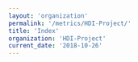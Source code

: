 ```yaml
---
layout: 'organization'
permalink: '/metrics/HDI-Project/'
title: 'Index'
organization: 'HDI-Project'
current_date: '2018-10-26'
---
```

